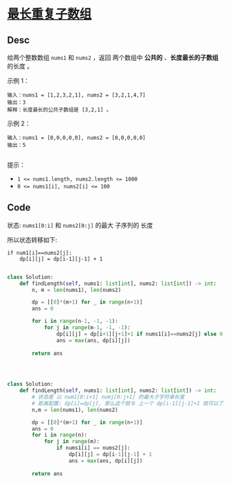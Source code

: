 
# [最长重复子数组](https://leetcode.cn/problems/maximum-length-of-repeated-subarray/description/?envType=company&envId=bytedance&favoriteSlug=bytedance-thirty-days)

## Desc

给两个整数数组 `nums1` 和 `nums2` ，返回 两个数组中 **公共的** 、**长度最长的子数组**的长度 。

 

示例 1：
```
输入：nums1 = [1,2,3,2,1], nums2 = [3,2,1,4,7]
输出：3
解释：长度最长的公共子数组是 [3,2,1] 。

```

示例 2：
```
输入：nums1 = [0,0,0,0,0], nums2 = [0,0,0,0,0]
输出：5
 
```
提示：

- `1 <= nums1.length, nums2.length <= 1000`
- `0 <= nums1[i], nums2[i] <= 100`

## Code

状态: `nums1[0:i]` 和 `nums2[0:j]` 的最大 子序列的 长度

所以状态转移如下:
```
if num1[i]==nums2[j]:
    dp[i][j] = dp[i-1][j-1] + 1

```

```python

class Solution:
    def findLength(self, nums1: list[int], nums2: list[int]) -> int:
        n, m = len(nums1), len(nums2)

        dp = [[0]*(m+1) for _ in range(n+1)]
        ans = 0

        for i in range(n-1, -1, -1):
            for j in range(m-1, -1, -1):
                dp[i][j] = dp[i+1][j+1]+1 if nums1[i]==nums2[j] else 0
                ans = max(ans, dp[i][j])
        
        return ans

        

```


```python

class Solution:
    def findLength(self, nums1: list[int], nums2: list[int]) -> int:
        # 状态是 以 num1[0:i+1] numj[0:j+1] 的最大子字符串长度
        # 距离配置: dp[i]=dp[j], 那么这个就与 上一个 dp[i-1][j-1]+1 就可以了。
        n,m = len(nums1), len(nums2)

        dp = [[0]*(m+1) for _ in range(n+1)]
        ans = 0
        for i in range(n):
            for j in range(m):
                if nums1[i] == nums2[j]:
                    dp[i][j] = dp[i-1][j-1] + 1
                    ans = max(ans, dp[i][j])
        
        return ans
        
```